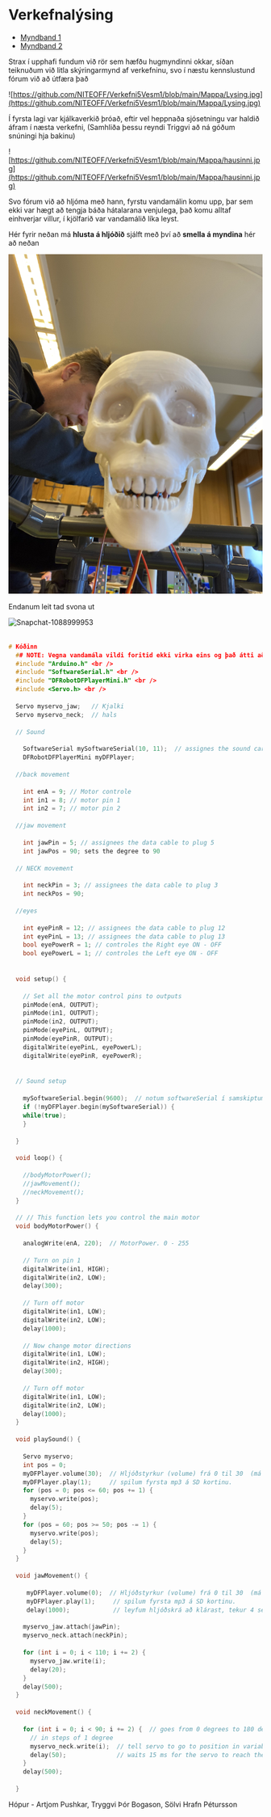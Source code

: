 # Verkefnalýsing

- [Myndband 1]()
- [Myndband 2]()

Strax í upphafi fundum við rör sem hæfðu hugmyndinni okkar, síðan teiknuðum við litla skýringarmynd af verkefninu, svo í næstu kennslustund fórum við að útfæra það

![https://github.com/NITEOFF/Verkefni5Vesm1/blob/main/Mappa/Lysing.jpg](https://github.com/NITEOFF/Verkefni5Vesm1/blob/main/Mappa/Lysing.jpg)

Í fyrsta lagi var kjálkaverkið þróað, eftir vel heppnaða sjósetningu var haldið áfram í næsta verkefni, (Samhliða þessu reyndi Triggvi að ná góðum snúningi hja bakinu)

![https://github.com/NITEOFF/Verkefni5Vesm1/blob/main/Mappa/hausinni.jpg](https://github.com/NITEOFF/Verkefni5Vesm1/blob/main/Mappa/hausinni.jpg)

Svo fórum við að hljóma með hann, fyrstu vandamálin komu upp, þar sem ekki var hægt að tengja báða hátalarana venjulega, það komu alltaf einhverjar villur, í kjölfarið var vandamálið líka leyst.

Hér fyrir neðan má **hlusta á hljóðið** sjálft með því að **smella á myndina** hér að neðan

[![Hlusta](https://github.com/NITEOFF/Verkefni5Vesm1/blob/main/Mappa/skeletonhead.jpg)](https://youtu.be/cod4-cErUxs)


Endanum leit tad svona ut

![Snapchat-1088999953](https://user-images.githubusercontent.com/101139768/195916593-b88bc845-0802-447e-b8df-be853cd947dc.jpg)



```C++

# Kóðinn
  ## NOTE: Vegna vandamála vildi foritid ekki virka eins og það átti að gera <br />
  #include "Arduino.h" <br />
  #include "SoftwareSerial.h" <br />
  #include "DFRobotDFPlayerMini.h" <br />
  #include <Servo.h> <br />

  Servo myservo_jaw;   // Kjalki
  Servo myservo_neck;  // hals

  // Sound
  
    SoftwareSerial mySoftwareSerial(10, 11);  // assignes the sound card to (pin 10 and 11)
    DFRobotDFPlayerMini myDFPlayer;

  //back movement
  
    int enA = 9; // Motor controle
    int in1 = 8; // motor pin 1
    int in2 = 7; // motor pin 2

  //jaw movement
  
    int jawPin = 5; // assignees the data cable to plug 5
    int jawPos = 90; sets the degree to 90

  // NECK movement
  
    int neckPin = 3; // assignees the data cable to plug 3
    int neckPos = 90;

  //eyes
  
    int eyePinR = 12; // assignees the data cable to plug 12
    int eyePinL = 13; // assignees the data cable to plug 13
    bool eyePowerR = 1; // controles the Right eye ON - OFF
    bool eyePowerL = 1; // controles the Left eye ON - OFF


  void setup() {
  
    // Set all the motor control pins to outputs
    pinMode(enA, OUTPUT);
    pinMode(in1, OUTPUT);
    pinMode(in2, OUTPUT);
    pinMode(eyePinL, OUTPUT);
    pinMode(eyePinR, OUTPUT);
    digitalWrite(eyePinL, eyePowerL);
    digitalWrite(eyePinR, eyePowerR);


  // Sound setup 
  
    mySoftwareSerial.begin(9600);  // notum softwareSerial í samskiptum við mp3.
    if (!myDFPlayer.begin(mySoftwareSerial)) {
    while(true);
    }

  }

  void loop() {
  
    //bodyMotorPower();
    //jawMovement();
    //neckMovement();
  }

  // // This function lets you control the main motor
  void bodyMotorPower() {

    analogWrite(enA, 220);  // MotorPower. 0 - 255

    // Turn on pin 1
    digitalWrite(in1, HIGH);
    digitalWrite(in2, LOW);
    delay(300);

    // Turn off motor
    digitalWrite(in1, LOW);
    digitalWrite(in2, LOW);
    delay(1000);

    // Now change motor directions
    digitalWrite(in1, LOW);
    digitalWrite(in2, HIGH);
    delay(300);

    // Turn off motor
    digitalWrite(in1, LOW);
    digitalWrite(in2, LOW);
    delay(1000);
  }

  void playSound() {
  
    Servo myservo;
    int pos = 0;
    myDFPlayer.volume(30);  // Hljóðstyrkur (volume) frá 0 til 30  (má líka vera í setup)
    myDFPlayer.play(1);     // spilum fyrsta mp3 á SD kortinu.
    for (pos = 0; pos <= 60; pos += 1) {
      myservo.write(pos);
      delay(5);
    }
    for (pos = 60; pos >= 50; pos -= 1) {
      myservo.write(pos);
      delay(5);
    }
  }

  void jawMovement() {

     myDFPlayer.volume(0);  // Hljóðstyrkur (volume) frá 0 til 30  (má líka vera í setup)
     myDFPlayer.play(1);     // spilum fyrsta mp3 á SD kortinu.
     delay(1000);            // leyfum hljóðskrá að klárast, tekur 4 sekúndur. 

    myservo_jaw.attach(jawPin);
    myservo_neck.attach(neckPin);

    for (int i = 0; i < 110; i += 2) {
      myservo_jaw.write(i);
      delay(20);
    }
    delay(500);
  }

  void neckMovement() {
  
    for (int i = 0; i < 90; i += 2) {  // goes from 0 degrees to 180 degrees
      // in steps of 1 degree
      myservo_neck.write(i);  // tell servo to go to position in variable 'pos'
      delay(50);              // waits 15 ms for the servo to reach the position
    }
    delay(500);

  }
```

Hópur - Artjom Pushkar, Tryggvi Þór Bogason, Sölvi Hrafn Pétursson
